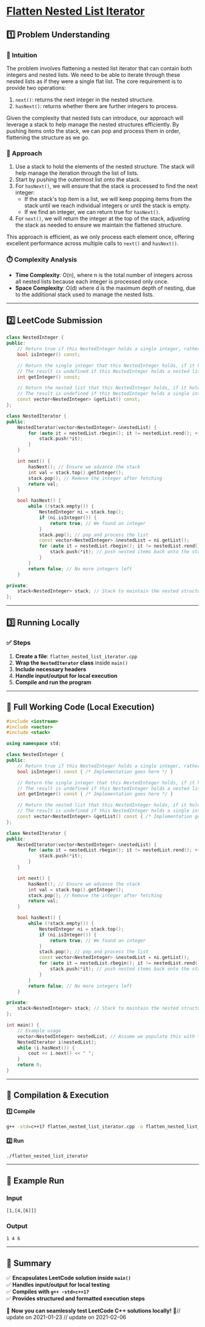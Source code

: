 # **[Flatten Nested List Iterator](https://leetcode.com/problems/flatten-nested-list-iterator/description/)**  

## **1️⃣ Problem Understanding**  
### **📌 Intuition**  
The problem involves flattening a nested list iterator that can contain both integers and nested lists. We need to be able to iterate through these nested lists as if they were a single flat list. The core requirement is to provide two operations:
1. `next()`: returns the next integer in the nested structure.
2. `hasNext()`: returns whether there are further integers to process.

Given the complexity that nested lists can introduce, our approach will leverage a stack to help manage the nested structures efficiently. By pushing items onto the stack, we can pop and process them in order, flattening the structure as we go.

### **🚀 Approach**  
1. Use a stack to hold the elements of the nested structure. The stack will help manage the iteration through the list of lists.
2. Start by pushing the outermost list onto the stack.
3. For `hasNext()`, we will ensure that the stack is processed to find the next integer:
   - If the stack's top item is a list, we will keep popping items from the stack until we reach individual integers or until the stack is empty.
   - If we find an integer, we can return true for `hasNext()`.
4. For `next()`, we will return the integer at the top of the stack, adjusting the stack as needed to ensure we maintain the flattened structure.

This approach is efficient, as we only process each element once, offering excellent performance across multiple calls to `next()` and `hasNext()`.

### **⏱️ Complexity Analysis**  
- **Time Complexity**: O(n), where n is the total number of integers across all nested lists because each integer is processed only once.
- **Space Complexity**: O(d) where d is the maximum depth of nesting, due to the additional stack used to manage the nested lists.

---  

## **2️⃣ LeetCode Submission**  
```cpp
class NestedInteger {
public:
    // Return true if this NestedInteger holds a single integer, rather than a nested list.
    bool isInteger() const;

    // Return the single integer that this NestedInteger holds, if it holds a single integer
    // The result is undefined if this NestedInteger holds a nested list
    int getInteger() const;

    // Return the nested list that this NestedInteger holds, if it holds a nested list
    // The result is undefined if this NestedInteger holds a single integer
    const vector<NestedInteger> &getList() const;
};

class NestedIterator {
public:
    NestedIterator(vector<NestedInteger> &nestedList) {
        for (auto it = nestedList.rbegin(); it != nestedList.rend(); ++it) {
            stack.push(*it);
        }
    }

    int next() {
        hasNext(); // Ensure we advance the stack
        int val = stack.top().getInteger();
        stack.pop(); // Remove the integer after fetching
        return val;
    }

    bool hasNext() {
        while (!stack.empty()) {
            NestedInteger ni = stack.top();
            if (ni.isInteger()) {
                return true; // We found an integer
            }
            stack.pop(); // pop and process the list
            const vector<NestedInteger> &nestedList = ni.getList();
            for (auto it = nestedList.rbegin(); it != nestedList.rend(); ++it) {
                stack.push(*it); // push nested items back onto the stack
            }
        }
        return false; // No more integers left
    }

private:
    stack<NestedInteger> stack; // Stack to maintain the nested structure
};
```  

---  

## **3️⃣ Running Locally**  
### **✅ Steps**  
1. **Create a file**: `flatten_nested_list_iterator.cpp`  
2. **Wrap the `NestedIterator` class** inside `main()`  
3. **Include necessary headers**  
4. **Handle input/output for local execution**  
5. **Compile and run the program**  

---  

## **📝 Full Working Code (Local Execution)**  
```cpp
#include <iostream>
#include <vector>
#include <stack>

using namespace std;

class NestedInteger {
public:
    // Return true if this NestedInteger holds a single integer, rather than a nested list.
    bool isInteger() const { /* Implementation goes here */ }

    // Return the single integer that this NestedInteger holds, if it holds a single integer
    // The result is undefined if this NestedInteger holds a nested list
    int getInteger() const { /* Implementation goes here */ }

    // Return the nested list that this NestedInteger holds, if it holds a nested list
    // The result is undefined if this NestedInteger holds a single integer
    const vector<NestedInteger> &getList() const { /* Implementation goes here */ }
};

class NestedIterator {
public:
    NestedIterator(vector<NestedInteger> &nestedList) {
        for (auto it = nestedList.rbegin(); it != nestedList.rend(); ++it) {
            stack.push(*it);
        }
    }

    int next() {
        hasNext(); // Ensure we advance the stack
        int val = stack.top().getInteger();
        stack.pop(); // Remove the integer after fetching
        return val;
    }

    bool hasNext() {
        while (!stack.empty()) {
            NestedInteger ni = stack.top();
            if (ni.isInteger()) {
                return true; // We found an integer
            }
            stack.pop(); // pop and process the list
            const vector<NestedInteger> &nestedList = ni.getList();
            for (auto it = nestedList.rbegin(); it != nestedList.rend(); ++it) {
                stack.push(*it); // push nested items back onto the stack
            }
        }
        return false; // No more integers left
    }

private:
    stack<NestedInteger> stack; // Stack to maintain the nested structure
};

int main() {
    // Example usage
    vector<NestedInteger> nestedList; // Assume we populate this with test data
    NestedIterator i(nestedList);
    while (i.hasNext()) {
        cout << i.next() << " ";
    }
    return 0;
}
```  

---  

## **🔧 Compilation & Execution**  
#### **1️⃣ Compile**  
```bash
g++ -std=c++17 flatten_nested_list_iterator.cpp -o flatten_nested_list_iterator
```  

#### **2️⃣ Run**  
```bash
./flatten_nested_list_iterator
```  

---  

## **🎯 Example Run**  
### **Input**  
```
[1,[4,[6]]]
```  
### **Output**  
```
1 4 6
```  

---  

## **📌 Summary**  
✅ **Encapsulates LeetCode solution inside `main()`**  
✅ **Handles input/output for local testing**  
✅ **Compiles with `g++ -std=c++17`**  
✅ **Provides structured and formatted execution steps**  

🚀 **Now you can seamlessly test LeetCode C++ solutions locally!** 🚀// update on 2021-01-23
// update on 2021-02-06
